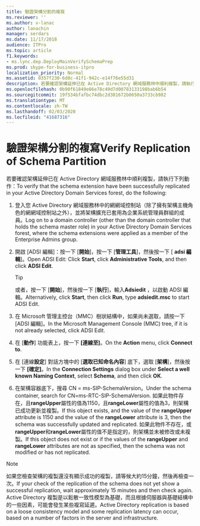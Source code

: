 ```yaml
---
title: 驗證架構分割的複寫
ms.reviewer: ''
ms.author: v-lanac
author: lanachin
manager: serdars
ms.date: 11/17/2018
audience: ITPro
ms.topic: article
f1.keywords:
- ms.lync.dep.DeployMainVerifySchemaPrep
ms.prod: skype-for-business-itpro
localization_priority: Normal
ms.assetid: 0357f230-6d0c-41f1-942c-e14f76e55d31
description: 若要確認架構延伸已在 Active Directory 網域服務林中順利複製，請執行下列動作：
ms.openlocfilehash: 0b90f61849e66e78c49d7d00783133198bab6b54
ms.sourcegitcommit: 19f534bfafbc74dbc2d381672b0650a3733cb982
ms.translationtype: MT
ms.contentlocale: zh-TW
ms.lasthandoff: 02/03/2020
ms.locfileid: "41687316"
---
```

# <a name="verify-replication-of-schema-partition"></a><span data-ttu-id="8e409-103">驗證架構分割的複寫</span><span class="sxs-lookup"><span data-stu-id="8e409-103">Verify Replication of Schema Partition</span></span>
 
<span data-ttu-id="8e409-104">若要確認架構延伸已在 Active Directory 網域服務林中順利複製，請執行下列動作：</span><span class="sxs-lookup"><span data-stu-id="8e409-104">To verify that the schema extension have been successfully replicated in your Active Directory Domain Services forest, do the following:</span></span>
  
1. <span data-ttu-id="8e409-105">登入您 Active Directory 網域服務林中的網網域控制站（除了擁有架構主機角色的網網域控制站之外），並將架構擴充已套用為企業系統管理員群組的成員。</span><span class="sxs-lookup"><span data-stu-id="8e409-105">Log on to a domain controller (other than the domain controller that holds the schema master role) in your Active Directory Domain Services forest, where the schema extensions were applied as a member of the Enterprise Admins group.</span></span>
    
2. <span data-ttu-id="8e409-106">開啟 [ADSI 編輯]：按一下 [**開始**]，按一下 [**管理工具**]，然後按一下 [ **adsi 編輯**]。</span><span class="sxs-lookup"><span data-stu-id="8e409-106">Open ADSI Edit: Click **Start**, click **Administrative Tools**, and then click **ADSI Edit**.</span></span>
    
    > [!TIP]
    > <span data-ttu-id="8e409-107">或者，按一下 [**開始**]，然後按一下 [**執行**]，輸入**Adsiedit** ，以啟動 ADSI 編輯。</span><span class="sxs-lookup"><span data-stu-id="8e409-107">Alternatively, click **Start**, then click **Run**, type **adsiedit.msc** to start ADSI Edit.</span></span>
  
3. <span data-ttu-id="8e409-108">在 Microsoft 管理主控台（MMC）樹狀結構中，如果尚未選取，請按一下 [ADSI 編輯]。</span><span class="sxs-lookup"><span data-stu-id="8e409-108">In the Microsoft Management Console (MMC) tree, if it is not already selected, click ADSI Edit.</span></span>
    
4. <span data-ttu-id="8e409-109">在 [**動作**] 功能表上，按一下 **[連線至]**。</span><span class="sxs-lookup"><span data-stu-id="8e409-109">On the **Action** menu, click **Connect to**.</span></span>
    
5. <span data-ttu-id="8e409-110">在 [連線**設定**] 對話方塊中的 [**選取已知命名內容**] 底下，選取 [**架構**]，然後按一下 **[確定]**。</span><span class="sxs-lookup"><span data-stu-id="8e409-110">In the **Connection Settings** dialog box under **Select a well known Naming Context**, select **Schema**, and then click **OK**.</span></span>
    
6. <span data-ttu-id="8e409-111">在架構容器底下，搜尋 CN = ms-SIP-SchemaVersion。</span><span class="sxs-lookup"><span data-stu-id="8e409-111">Under the schema container, search for CN=ms-RTC-SIP-SchemaVersion.</span></span> <span data-ttu-id="8e409-112">如果此物件存在，且**rangeUpper**屬性的值為1150，且**rangeLower**屬性的值為3，則架構已成功更新並複製。</span><span class="sxs-lookup"><span data-stu-id="8e409-112">If this object exists, and the value of the **rangeUpper** attribute is 1150 and the value of the **rangeLower** attribute is 3, then the schema was successfully updated and replicated.</span></span> <span data-ttu-id="8e409-113">如果此物件不存在，或**rangeUpper**和**rangeLower**屬性的值不是指定的，則架構並未被修改或未複製。</span><span class="sxs-lookup"><span data-stu-id="8e409-113">If this object does not exist or if the values of the **rangeUpper** and **rangeLower** attributes are not as specified, then the schema was not modified or has not replicated.</span></span>
    
> [!NOTE]
> <span data-ttu-id="8e409-114">如果您檢查架構的複製還沒有顯示成功的複製，請等候大約15分鐘，然後再檢查一次。</span><span class="sxs-lookup"><span data-stu-id="8e409-114">If your check of the replication of the schema does not yet show a successful replication, wait approximately 15 minutes and then check again.</span></span> <span data-ttu-id="8e409-115">Active Directory 複製是以鬆散一致性模型為基礎，而且根據伺服器與基礎結構中的一些因素，可能會發生某些複寫延遲。</span><span class="sxs-lookup"><span data-stu-id="8e409-115">Active Directory replication is based on a loose consistency model and some replication latency can occur, based on a number of factors in the server and infrastructure.</span></span> 
  

